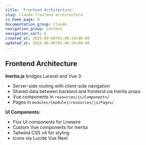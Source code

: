 ```yaml
---
title: 'Frontend Architecture'
slug: claude-frontend-architecture
is_home_page: 0
documentation_group: Claude
navigation_group: Context
navigation_sort: 6
created_at: 2025-09-08T03:06:24+00:00
updated_at: 2025-09-08T03:06:24+00:00
---
```

## Frontend Architecture

**Inertia.js** bridges Laravel and Vue 3:

- Server-side routing with client-side navigation
- Shared data between backend and frontend via Inertia props
- Vue components in `resources/js/Components/`
- Pages in `modules/{module}/resources/js/Pages/`

**UI Components:**

- Flux UI components for Livewire
- Custom Vue components for Inertia
- Tailwind CSS v4 for styling
- Icons via Lucide Vue Next